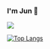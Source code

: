 ### I'm Jun 👋

<picture>
  <source
    srcset="https://github-readme-stats.vercel.app/api?username=jungabriel56&show_icons=true&theme=dark"
    media="(prefers-color-scheme: dark) (title_color: dracula)"
  />
  <source
    srcset="https://github-readme-stats.vercel.app/api?username=jungabriel56&show_icons=true"
    media="(prefers-color-scheme: light), (prefers-color-scheme: no-preference)"
  />
  <img src="https://github-readme-stats.vercel.app/api?username=jungabriel56&show_icons=true" />
</picture>

[![Top Langs](https://github-readme-stats.vercel.app/api/top-langs/?username=jungabriel56&layout=donut)](https://github.com/jungabriel56/github-readme-stats)


